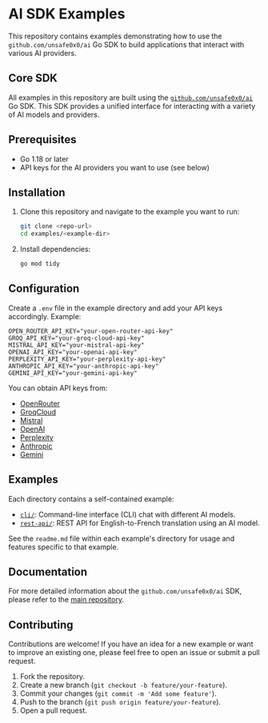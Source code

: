 # AI SDK Examples

This repository contains examples demonstrating how to use the `github.com/unsafe0x0/ai` Go SDK to build applications that interact with various AI providers.

## Core SDK

All examples in this repository are built using the [`github.com/unsafe0x0/ai`](https://github.com/unsafe0x0/ai) Go SDK. This SDK provides a unified interface for interacting with a variety of AI models and providers.


## Prerequisites

- Go 1.18 or later
- API keys for the AI providers you want to use (see below)

## Installation

1. Clone this repository and navigate to the example you want to run:
	```bash
	git clone <repo-url>
	cd examples/<example-dir>
	```
2. Install dependencies:
	```bash
	go mod tidy
	```

## Configuration

Create a `.env` file in the example directory and add your API keys accordingly. Example:
```env
OPEN_ROUTER_API_KEY="your-open-router-api-key"
GROQ_API_KEY="your-groq-cloud-api-key"
MISTRAL_API_KEY="your-mistral-api-key"
OPENAI_API_KEY="your-openai-api-key"
PERPLEXITY_API_KEY="your-perplexity-api-key"
ANTHROPIC_API_KEY="your-anthropic-api-key"
GEMINI_API_KEY="your-gemini-api-key"
```
You can obtain API keys from:
- [OpenRouter](https://openrouter.ai/keys)
- [GroqCloud](https://console.groq.com/keys)
- [Mistral](https://console.mistral.ai/api-keys/)
- [OpenAI](https://platform.openai.com/api-keys)
- [Perplexity](https://www.perplexity.ai/settings/api)
- [Anthropic](https://console.anthropic.com/settings/keys)
- [Gemini](https://aistudio.google.com/app/apikey)

## Examples

Each directory contains a self-contained example:

- [`cli/`](./cli): Command-line interface (CLI) chat with different AI models.
- [`rest-api/`](./rest-api): REST API for English-to-French translation using an AI model.

See the `readme.md` file within each example's directory for usage and features specific to that example.


## Documentation

For more detailed information about the `github.com/unsafe0x0/ai` SDK, please refer to the [main repository](https://github.com/unsafe0x0/ai).

## Contributing

Contributions are welcome! If you have an idea for a new example or want to improve an existing one, please feel free to open an issue or submit a pull request.

1.  Fork the repository.
2.  Create a new branch (`git checkout -b feature/your-feature`).
3.  Commit your changes (`git commit -m 'Add some feature'`).
4.  Push to the branch (`git push origin feature/your-feature`).
5.  Open a pull request.
